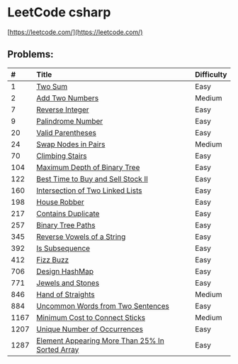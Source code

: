 # LeetCode csharp

[https://leetcode.com/](https://leetcode.com/)

## Problems:

|#|Title|Difficulty|
|:---|:---|:---|
1|[Two Sum](https://leetcode.com/problems/two-sum)|Easy|
2|[Add Two Numbers](https://leetcode.com/problems/add-two-numbers)|Medium|
7|[Reverse Integer](https://leetcode.com/problems/reverse-integer)|Easy|
9|[Palindrome Number](https://leetcode.com/problems/palindrome-number)|Easy|
20|[Valid Parentheses](https://leetcode.com/problems/valid-parentheses)|Easy|
24|[Swap Nodes in Pairs](https://leetcode.com/problems/swap-nodes-in-pairs)|Medium|
70|[Climbing Stairs](https://leetcode.com/problems/climbing-stairs)|Easy|
104|[Maximum Depth of Binary Tree](https://leetcode.com/problems/maximum-depth-of-binary-tree)|Easy|
122|[Best Time to Buy and Sell Stock II](https://leetcode.com/problems/best-time-to-buy-and-sell-stock-ii)|Easy|
160|[Intersection of Two Linked Lists](https://leetcode.com/problems/intersection-of-two-linked-lists)|Easy|
198|[House Robber](https://leetcode.com/problems/house-robber)|Easy|
217|[Contains Duplicate](https://leetcode.com/problems/contains-duplicate)|Easy|
257|[Binary Tree Paths](https://leetcode.com/problems/binary-tree-paths)|Easy|
345|[Reverse Vowels of a String](https://leetcode.com/problems/reverse-vowels-of-a-string)|Easy|
392|[Is Subsequence](https://leetcode.com/problems/is-subsequence)|Easy|
412|[Fizz Buzz](https://leetcode.com/problems/fizz-buzz)|Easy|
706|[Design HashMap](https://leetcode.com/problems/design-hashmap)|Easy|
771|[Jewels and Stones](https://leetcode.com/problems/jewels-and-stones)|Easy|
846|[Hand of Straights](https://leetcode.com/problems/hand-of-straights)|Medium|
884|[Uncommon Words from Two Sentences](https://leetcode.com/problems/uncommon-words-from-two-sentences)|Easy|
1167|[Minimum Cost to Connect Sticks](https://leetcode.com/problems/minimum-cost-to-connect-sticks)|Medium|
1207|[Unique Number of Occurrences](https://leetcode.com/problems/unique-number-of-occurrences)|Easy|
1287|[Element Appearing More Than 25% In Sorted Array](https://leetcode.com/problems/element-appearing-more-than-25-in-sorted-array)|Easy|
